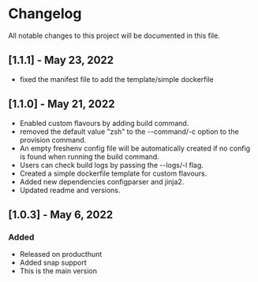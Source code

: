 # Changelog
All notable changes to this project will be documented in this file.

## [1.1.1] - May 23, 2022
- fixed the manifest file to add the template/simple dockerfile

## [1.1.0] - May 21, 2022
- Enabled custom flavours by adding build command.
- removed the default value "zsh" to the --command/-c option to the provision command.
- An empty freshenv config file will be automatically created if no config is found when running the build command.
- Users can check build logs by passing the --logs/-l flag.
- Created a simple dockerfile template for custom flavours.
- Added new dependencies configparser and jinja2.
- Updated readme and versions.

## [1.0.3] - May 6, 2022
### Added
- Released on producthunt
- Added snap support
- This is the main version

